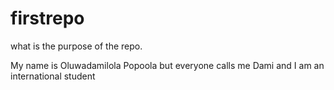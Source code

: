 # firstrepo
what is the  purpose of the repo. 

My name is Oluwadamilola Popoola but everyone calls me Dami and I am an international student 
